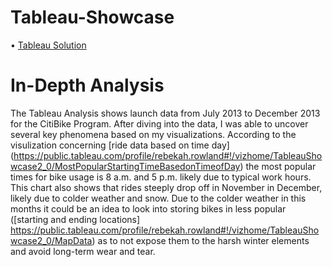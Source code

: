 # Tableau-Showcase

  • [Tableau Solution](https://public.tableau.com/profile/rebekah.rowland#!/vizhome/TableauShowcase2_0/MostPopularStartingTimeBasedonTimeofDay)
  
# In-Depth Analysis

 The Tableau Analysis shows launch data from July 2013 to December 2013 for the CitiBike Program. After diving into the data, I was able to uncover several key phenomena based on my visualizations. According to the visulization concerning [ride data based on time day] (https://public.tableau.com/profile/rebekah.rowland#!/vizhome/TableauShowcase2_0/MostPopularStartingTimeBasedonTimeofDay) the most popular times for bike usage is 8 a.m. and 5 p.m. likely due to typical work hours. This chart also shows that rides steeply drop off in November in December, likely due to colder weather and snow. Due to the colder weather in this months it could be an idea to look into storing bikes in less popular ([starting and ending locations] https://public.tableau.com/profile/rebekah.rowland#!/vizhome/TableauShowcase2_0/MapData) as to not expose them to the harsh winter elements and avoid long-term wear and tear. 
 
 
